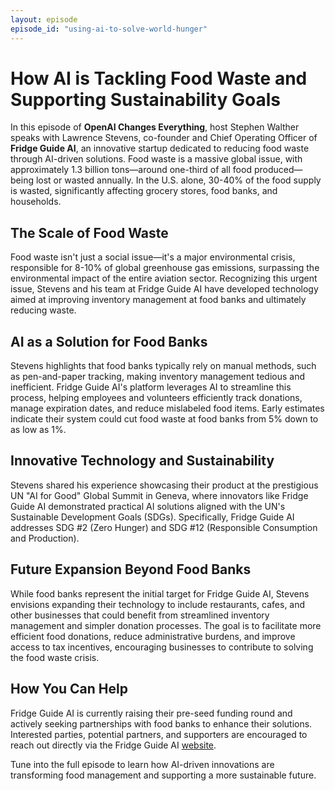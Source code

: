 ```yaml
---
layout: episode
episode_id: "using-ai-to-solve-world-hunger"
---
```


# How AI is Tackling Food Waste and Supporting Sustainability Goals

In this episode of **OpenAI Changes Everything**, host Stephen Walther speaks with Lawrence Stevens, co-founder and Chief Operating Officer of **Fridge Guide AI**, an innovative startup dedicated to reducing food waste through AI-driven solutions. Food waste is a massive global issue, with approximately 1.3 billion tons—around one-third of all food produced—being lost or wasted annually. In the U.S. alone, 30-40% of the food supply is wasted, significantly affecting grocery stores, food banks, and households.

## The Scale of Food Waste

Food waste isn't just a social issue—it's a major environmental crisis, responsible for 8-10% of global greenhouse gas emissions, surpassing the environmental impact of the entire aviation sector. Recognizing this urgent issue, Stevens and his team at Fridge Guide AI have developed technology aimed at improving inventory management at food banks and ultimately reducing waste.

## AI as a Solution for Food Banks

Stevens highlights that food banks typically rely on manual methods, such as pen-and-paper tracking, making inventory management tedious and inefficient. Fridge Guide AI's platform leverages AI to streamline this process, helping employees and volunteers efficiently track donations, manage expiration dates, and reduce mislabeled food items. Early estimates indicate their system could cut food waste at food banks from 5% down to as low as 1%.

## Innovative Technology and Sustainability

Stevens shared his experience showcasing their product at the prestigious UN "AI for Good" Global Summit in Geneva, where innovators like Fridge Guide AI demonstrated practical AI solutions aligned with the UN's Sustainable Development Goals (SDGs). Specifically, Fridge Guide AI addresses SDG #2 (Zero Hunger) and SDG #12 (Responsible Consumption and Production).

## Future Expansion Beyond Food Banks

While food banks represent the initial target for Fridge Guide AI, Stevens envisions expanding their technology to include restaurants, cafes, and other businesses that could benefit from streamlined inventory management and simpler donation processes. The goal is to facilitate more efficient food donations, reduce administrative burdens, and improve access to tax incentives, encouraging businesses to contribute to solving the food waste crisis.

## How You Can Help

Fridge Guide AI is currently raising their pre-seed funding round and actively seeking partnerships with food banks to enhance their solutions. Interested parties, potential partners, and supporters are encouraged to reach out directly via the Fridge Guide AI [website](http://fridgeguide.ai).

Tune into the full episode to learn how AI-driven innovations are transforming food management and supporting a more sustainable future.

